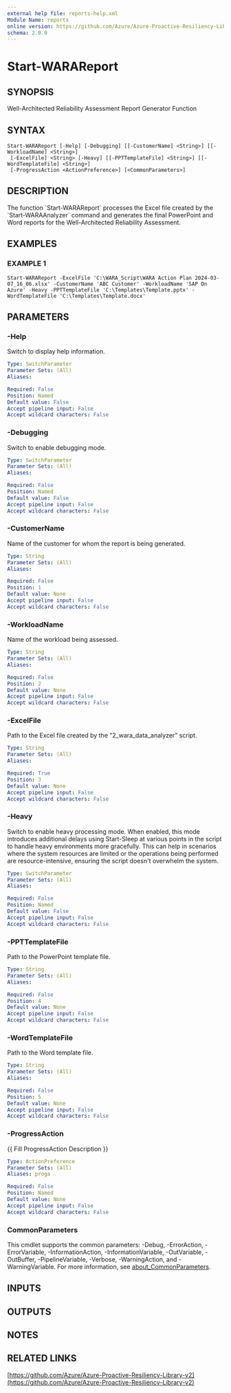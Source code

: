 ```yaml
---
external help file: reports-help.xml
Module Name: reports
online version: https://github.com/Azure/Azure-Proactive-Resiliency-Library-v2
schema: 2.0.0
---
```


# Start-WARAReport

## SYNOPSIS
Well-Architected Reliability Assessment Report Generator Function

## SYNTAX

```
Start-WARAReport [-Help] [-Debugging] [[-CustomerName] <String>] [[-WorkloadName] <String>]
 [-ExcelFile] <String> [-Heavy] [[-PPTTemplateFile] <String>] [[-WordTemplateFile] <String>]
 [-ProgressAction <ActionPreference>] [<CommonParameters>]
```

## DESCRIPTION
The function \`Start-WARAReport\` processes the Excel file created by the \`Start-WARAAnalyzer\` command and generates the final PowerPoint and Word reports for the Well-Architected Reliability Assessment.

## EXAMPLES

### EXAMPLE 1
```
Start-WARAReport -ExcelFile 'C:\WARA_Script\WARA Action Plan 2024-03-07_16_06.xlsx' -CustomerName 'ABC Customer' -WorkloadName 'SAP On Azure' -Heavy -PPTTemplateFile 'C:\Templates\Template.pptx' -WordTemplateFile 'C:\Templates\Template.docx'
```

## PARAMETERS

### -Help
Switch to display help information.

```yaml
Type: SwitchParameter
Parameter Sets: (All)
Aliases:

Required: False
Position: Named
Default value: False
Accept pipeline input: False
Accept wildcard characters: False
```

### -Debugging
Switch to enable debugging mode.

```yaml
Type: SwitchParameter
Parameter Sets: (All)
Aliases:

Required: False
Position: Named
Default value: False
Accept pipeline input: False
Accept wildcard characters: False
```

### -CustomerName
Name of the customer for whom the report is being generated.

```yaml
Type: String
Parameter Sets: (All)
Aliases:

Required: False
Position: 1
Default value: None
Accept pipeline input: False
Accept wildcard characters: False
```

### -WorkloadName
Name of the workload being assessed.

```yaml
Type: String
Parameter Sets: (All)
Aliases:

Required: False
Position: 2
Default value: None
Accept pipeline input: False
Accept wildcard characters: False
```

### -ExcelFile
Path to the Excel file created by the "2_wara_data_analyzer" script.

```yaml
Type: String
Parameter Sets: (All)
Aliases:

Required: True
Position: 3
Default value: None
Accept pipeline input: False
Accept wildcard characters: False
```

### -Heavy
Switch to enable heavy processing mode.
When enabled, this mode introduces additional delays using Start-Sleep at various points in the script to handle heavy environments more gracefully.
This can help in scenarios where the system resources are limited or the operations being performed are resource-intensive, ensuring the script doesn't overwhelm the system.

```yaml
Type: SwitchParameter
Parameter Sets: (All)
Aliases:

Required: False
Position: Named
Default value: False
Accept pipeline input: False
Accept wildcard characters: False
```

### -PPTTemplateFile
Path to the PowerPoint template file.

```yaml
Type: String
Parameter Sets: (All)
Aliases:

Required: False
Position: 4
Default value: None
Accept pipeline input: False
Accept wildcard characters: False
```

### -WordTemplateFile
Path to the Word template file.

```yaml
Type: String
Parameter Sets: (All)
Aliases:

Required: False
Position: 5
Default value: None
Accept pipeline input: False
Accept wildcard characters: False
```

### -ProgressAction
{{ Fill ProgressAction Description }}

```yaml
Type: ActionPreference
Parameter Sets: (All)
Aliases: proga

Required: False
Position: Named
Default value: None
Accept pipeline input: False
Accept wildcard characters: False
```

### CommonParameters
This cmdlet supports the common parameters: -Debug, -ErrorAction, -ErrorVariable, -InformationAction, -InformationVariable, -OutVariable, -OutBuffer, -PipelineVariable, -Verbose, -WarningAction, and -WarningVariable. For more information, see [about_CommonParameters](http://go.microsoft.com/fwlink/?LinkID=113216).

## INPUTS

## OUTPUTS

## NOTES

## RELATED LINKS

[https://github.com/Azure/Azure-Proactive-Resiliency-Library-v2](https://github.com/Azure/Azure-Proactive-Resiliency-Library-v2)

